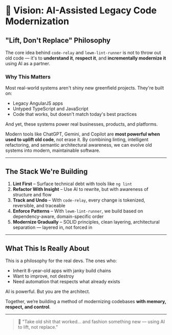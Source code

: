 # 🧠 Vision: AI-Assisted Legacy Code Modernization

## "Lift, Don't Replace" Philosophy

The core idea behind `code-relay` and `lewm-lint-runner` is not to throw out old code — it's to **understand it**, **respect it**, and **incrementally modernize it** using AI as a partner.

### Why This Matters

Most real-world systems aren't shiny new greenfield projects. They're built on:
- Legacy AngularJS apps
- Untyped TypeScript and JavaScript
- Code that works, but doesn't match today's best practices

And yet, these systems power real businesses, products, and platforms.

Modern tools like ChatGPT, Gemini, and Copilot are **most powerful when used to uplift old code**, not erase it. By combining linting, intelligent refactoring, and semantic architectural awareness, we can evolve old systems into modern, maintainable software.

---

## The Stack We're Building

1. **Lint First** – Surface technical debt with tools like `ng lint`
2. **Refactor With Insight** – Use AI to rewrite, but with awareness of structure and flow
3. **Track and Undo** – With `code-relay`, every change is tokenized, reversible, and traceable
4. **Enforce Patterns** – With `lewm-lint-runner`, we build based on dependency-aware, domain-specific order
5. **Modernize Gradually** – SOLID principles, clean layering, architectural separation — layered in, not forced in

---

## What This Is Really About

This is a philosophy for the real devs. The ones who:
- Inherit 8-year-old apps with janky build chains
- Want to improve, not destroy
- Need automation that respects what already exists

AI is powerful. But you are the architect.

Together, we’re building a method of modernizing codebases **with memory, respect, and control**.

---

> 💬 "Take old shit that worked... and fashion something new — using AI to lift, not replace."

